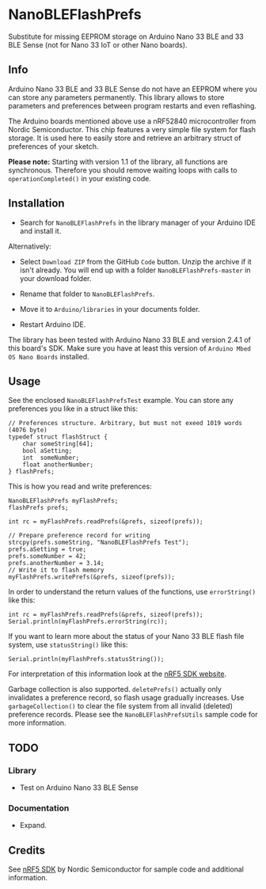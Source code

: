 # NanoBLEFlashPrefs

Substitute for missing EEPROM storage on Arduino Nano 33 BLE and 33 BLE Sense (not for Nano 33 IoT or other Nano boards).

## Info

Arduino Nano 33 BLE and 33 BLE Sense do not have an EEPROM where you can store any parameters
permanently. This library allows to store parameters and preferences between program restarts
and even reflashing.

The Arduino boards mentioned above use a nRF52840 microcontroller from Nordic Semiconductor. This chip
features a very simple file system for flash storage. It is used here to easily store and retrieve
an arbitrary struct of preferences of your sketch.

**Please note:** Starting with version 1.1 of the library, all functions are synchronous. Therefore you should remove waiting loops with calls to `operationCompleted()` in your existing code.

## Installation

- Search for `NanoBLEFlashPrefs` in the library manager of your Arduino IDE and install it.

Alternatively:

- Select `Download ZIP` from the GitHub `Code` button. Unzip the archive if it isn't already.
  You will end up with a folder `NanoBLEFlashPrefs-master` in your download folder.

- Rename that folder to `NanoBLEFlashPrefs`.
- Move it to `Arduino/libraries` in your documents folder.
- Restart Arduino IDE.

The library has been tested with Arduino Nano 33 BLE and version 2.4.1 of this board's
SDK. Make sure you have at least this version of `Arduino Mbed OS Nano Boards` installed.

## Usage

See the enclosed `NanoBLEFlashPrefsTest` example. You can store any preferences you like in a struct like this:

    // Preferences structure. Arbitrary, but must not exeed 1019 words (4076 byte)
    typedef struct flashStruct {
    	char someString[64];
    	bool aSetting;
    	int  someNumber;
    	float anotherNumber;
    } flashPrefs;

This is how you read and write preferences:

    NanoBLEFlashPrefs myFlashPrefs;
    flashPrefs prefs;

    int rc = myFlashPrefs.readPrefs(&prefs, sizeof(prefs));

    // Prepare preference record for writing
    strcpy(prefs.someString, "NanoBLEFlashPrefs Test");
    prefs.aSetting = true;
    prefs.someNumber = 42;
    prefs.anotherNumber = 3.14;
    // Write it to flash memory
    myFlashPrefs.writePrefs(&prefs, sizeof(prefs));

In order to understand the return values of the functions, use `errorString()` like this:

    int rc = myFlashPrefs.readPrefs(&prefs, sizeof(prefs));
    Serial.println(myFlashPrefs.errorString(rc));

If you want to learn more about the status of your Nano 33 BLE flash file system, use `statusString()` like this:

    Serial.println(myFlashPrefs.statusString());

For interpretation of this information look at the [nRF5 SDK website](https://infocenter.nordicsemi.com/topic/sdk_nrf5_v17.1.0/lib_fds.html).

Garbage collection is also supported. `deletePrefs()` actually only invalidates a preference record, so flash usage gradually increases. Use `garbageCollection()` to clear the file system from all invalid (deleted) preference records. Please see the `NanoBLEFlashPrefsUtils` sample code for more information.

## TODO

### Library

- Test on Arduino Nano 33 BLE Sense

### Documentation

- Expand.

## Credits

See [nRF5 SDK](https://infocenter.nordicsemi.com/topic/sdk_nrf5_v17.1.0/lib_fds.html)
by Nordic Semiconductor for sample code and additional information.
